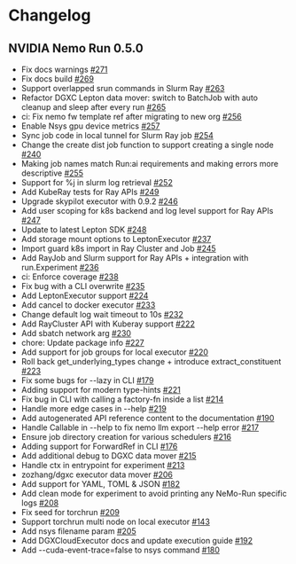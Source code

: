 # Changelog

<!-- Next changelog -->
## NVIDIA Nemo Run 0.5.0


- Fix docs warnings [#271](https://github.com/NVIDIA-NeMo/Run/pull/271)
- Fix docs build [#269](https://github.com/NVIDIA-NeMo/Run/pull/269)
- Support overlapped srun commands in Slurm Ray [#263](https://github.com/NVIDIA-NeMo/Run/pull/263)
- Refactor DGXC Lepton data mover: switch to BatchJob with auto cleanup and sleep after every run [#265](https://github.com/NVIDIA-NeMo/Run/pull/265)
- ci: Fix nemo fw template ref after migrating to new org [#256](https://github.com/NVIDIA-NeMo/Run/pull/256)
- Enable Nsys gpu device metrics [#257](https://github.com/NVIDIA-NeMo/Run/pull/257)
- Sync job code in local tunnel for Slurm Ray job [#254](https://github.com/NVIDIA-NeMo/Run/pull/254)
- Change the create dist job function to support creating a single node [#240](https://github.com/NVIDIA-NeMo/Run/pull/240)
- Making job names match Run:ai requirements and making errors more descriptive [#255](https://github.com/NVIDIA-NeMo/Run/pull/255)
- Support for %j in slurm log retrieval [#252](https://github.com/NVIDIA-NeMo/Run/pull/252)
- Add KubeRay tests for Ray APIs [#249](https://github.com/NVIDIA-NeMo/Run/pull/249)
- Upgrade skypilot executor with 0.9.2 [#246](https://github.com/NVIDIA-NeMo/Run/pull/246)  
- Add user scoping for k8s backend and log level support for Ray APIs [#247](https://github.com/NVIDIA-NeMo/Run/pull/247)
- Update to latest Lepton SDK [#248](https://github.com/NVIDIA-NeMo/Run/pull/248)
- Add storage mount options to LeptonExecutor [#237](https://github.com/NVIDIA-NeMo/Run/pull/237)
- Import guard k8s import in Ray Cluster and Job [#245](https://github.com/NVIDIA-NeMo/Run/pull/245)
- Add RayJob and Slurm support for Ray APIs + integration with run.Experiment [#236](https://github.com/NVIDIA-NeMo/Run/pull/236)
- ci: Enforce coverage [#238](https://github.com/NVIDIA-NeMo/Run/pull/238)
- Fix bug with a CLI overwrite [#235](https://github.com/NVIDIA-NeMo/Run/pull/235)
- Add LeptonExecutor support [#224](https://github.com/NVIDIA-NeMo/Run/pull/224)
- Add cancel to docker executor [#233](https://github.com/NVIDIA-NeMo/Run/pull/233)
- Change default log wait timeout to 10s [#232](https://github.com/NVIDIA-NeMo/Run/pull/232)
- Add RayCluster API with Kuberay support [#222](https://github.com/NVIDIA-NeMo/Run/pull/222)
- Add sbatch network arg [#230](https://github.com/NVIDIA-NeMo/Run/pull/230)
- chore: Update package info [#227](https://github.com/NVIDIA-NeMo/Run/pull/227)
- Add support for job groups for local executor [#220](https://github.com/NVIDIA-NeMo/Run/pull/220)
- Roll back get_underlying_types change + introduce extract_constituent [#223](https://github.com/NVIDIA-NeMo/Run/pull/223)
- Fix some bugs for --lazy in CLI [#179](https://github.com/NVIDIA-NeMo/Run/pull/179)
- Adding support for modern type-hints [#221](https://github.com/NVIDIA-NeMo/Run/pull/221)
- Fix bug in CLI with calling a factory-fn inside a list [#214](https://github.com/NVIDIA-NeMo/Run/pull/214)
- Handle more edge cases in --help [#219](https://github.com/NVIDIA-NeMo/Run/pull/219)
- Add autogenerated API reference content to the documentation [#190](https://github.com/NVIDIA-NeMo/Run/pull/190)
- Handle Callable in --help to fix nemo llm export --help error [#217](https://github.com/NVIDIA-NeMo/Run/pull/217)
- Ensure job directory creation for various schedulers [#216](https://github.com/NVIDIA-NeMo/Run/pull/216)
- Adding support for ForwardRef in CLI [#176](https://github.com/NVIDIA-NeMo/Run/pull/176)
- Add additional debug to DGXC data mover [#215](https://github.com/NVIDIA-NeMo/Run/pull/215)
- Handle ctx in entrypoint for experiment [#213](https://github.com/NVIDIA-NeMo/Run/pull/213)
- zozhang/dgxc executor data mover [#206](https://github.com/NVIDIA-NeMo/Run/pull/206)
- Add support for YAML, TOML & JSON [#182](https://github.com/NVIDIA-NeMo/Run/pull/182)
- Add clean mode for experiment to avoid printing any NeMo-Run specific logs [#208](https://github.com/NVIDIA-NeMo/Run/pull/208)
- Fix seed for torchrun [#209](https://github.com/NVIDIA-NeMo/Run/pull/209)
- Support torchrun multi node on local executor [#143](https://github.com/NVIDIA-NeMo/Run/pull/143)
- Add nsys filename param [#205](https://github.com/NVIDIA-NeMo/Run/pull/205)
- Add DGXCloudExecutor docs and update execution guide [#192](https://github.com/NVIDIA-NeMo/Run/pull/192)
- Add --cuda-event-trace=false to nsys command [#180](https://github.com/NVIDIA-NeMo/Run/pull/180)



